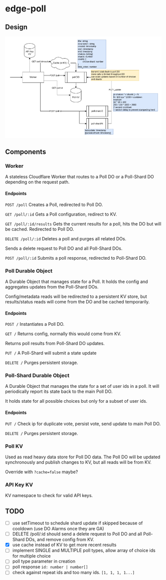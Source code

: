 # edge-poll


## Design
![diagram](./edge-poll.drawio.png)

## Components

### Worker
A stateless Cloudflare Worker that routes to a Poll DO or a Poll-Shard DO depending on the request path.

#### Endpoints
`POST /poll`
Creates a Poll, redirected to Poll DO.

`GET /poll/:id`
Gets a Poll configuration, redirect to KV.

`GET /poll/:id/results`
Gets the current results for a poll, hits the DO but will be cached. Redirected to Poll DO.

`DELETE /poll/:id`
Deletes a poll and purges all related DOs.

Sends a delete request to Poll DO and all Poll-Shard DOs.

`POST /poll/:id`
Submits a poll response, redirected to Poll-Shard DO.

### Poll Durable Object
A Durable Object that manages state for a Poll. 
It holds the config and aggregates updates from the Poll-Shard DOs.

Config/metadata reads will be redirected to a persistent KV store, but results/status reads will come from the DO and be cached temporarily.

#### Endpoints
`POST /`
Instantiates a Poll DO.

`GET /`
Returns config, normally this would come from KV.

Returns poll results from Poll-Shard DO updates.

`PUT /`
A Poll-Shard will submit a state update

`DELETE /`
Purges persistent storage.

### Poll-Shard Durable Object
A Durable Object that manages the state for a set of user ids in a poll. 
It will periodically report its state back to the main Poll DO.

It holds state for all possible choices but only for a subset of user ids.

#### Endpoints
`PUT /`
Check ip for duplicate vote, persist vote, send update to main Poll DO.

`DELETE /`
Purges persistent storage.

### Poll KV
Used as read heavy data store for Poll DO data. The Poll DO will be updated synchronously and publish changes to KV, but all reads will be from KV.

Override with `?cache=false` maybe?

### API Key KV
KV namespace to check for valid API keys.

## TODO

- [ ] use setTimeout to schedule shard update if skipped because of cooldown (use DO Alarms once they are GA)
- [ ] DELETE /poll/:id should send a delete request to Poll DO and all Poll-Shard DOs, and remove config from KV.
- [x] use cache instead of KV to get more recent results
- [ ] implement SINGLE and MULTIPLE poll types, allow array of choice ids for multiple choice
- [ ] poll type parameter in creation
- [ ] poll response `id: number | number[]`
- [ ] check against repeat ids and too many ids. `[1, 1, 1, 1...]` 